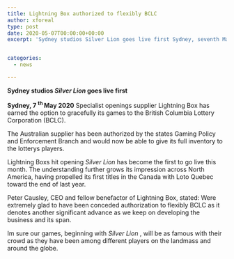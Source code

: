 ```yaml
---
title: Lightning Box authorized to flexibly BCLC
author: xforeal 
type: post
date: 2020-05-07T00:00:00+00:00
excerpt: 'Sydney studios Silver Lion goes live first Sydney, seventh May 2020 Specialist openings supplier Lightning Box has earned the option to flexibly its games to the British Columbia Lottery Corporation (BCLC) '


categories:
  - news

---
```

**Sydney studios _Silver Lion_ goes live first** 

**Sydney, 7 <sup>th </sup> May 2020** Specialist openings supplier Lightning Box has earned the option to gracefully its games to the British Columbia Lottery Corporation (BCLC). 

The Australian supplier has been authorized by the states Gaming Policy and Enforcement Branch and would now be able to give its full inventory to the lotterys players. 

Lightning Boxs hit opening  _Silver Lion_ has become the first to go live this month. The understanding further grows its impression across North America, having propelled its first titles in the Canada with Loto Quebec toward the end of last year. 

Peter Causley, CEO and fellow benefactor of Lightning Box, stated: Were extremely glad to have been conceded authorization to flexibly BCLC as it denotes another significant advance as we keep on developing the business and its span. 

Im sure our games, beginning with _Silver Lion_ , will be as famous with their crowd as they have been among different players on the landmass and around the globe.